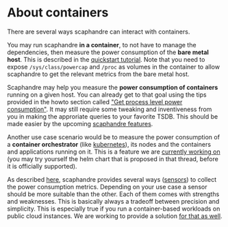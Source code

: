 # About containers

There are several ways scaphandre can interact with containers.

You may run scaphandre **in a container**, to not have to manage the dependencies, then measure the power consumption of the **bare metal host**. This is described in the [quickstart tutorial](../tutorials/getting_started.md). Note that you need to expose `/sys/class/powercap` and `/proc` as volumes in the container to allow scaphandre to get the relevant metrics from the bare metal host.

Scaphandre may help you measure the **power consumption of containers** running on a given host. You can already get to that goal using the tips provided in the howto section called ["Get process level power consumption"](../how-to_guides/get-process-level-power-in-grafana.md). It may still require some tweaking and inventiveness from you in making the approriate queries to your favorite TSDB. This should be made easier by the upcoming [scaphandre features](https://github.com/hubblo-org/scaphandre/projects/1).

Another use case scenario would be to measure the power consumption of a **container orchestrator** (like [kubernetes](https://kubernetes.io/)), its nodes and the containers and applications running on it. This is a feature we are [currently working on](https://github.com/hubblo-org/scaphandre/issues/29#issuecomment-755353175) (you may try yourself the helm chart that is proposed in that thread, before it is officially supported).

As described [here](../compatibility.md), scaphandre provides several ways ([sensors](../explanations/internal-structure.md#sensors)) to collect the power consumption metrics. Depending on your use case a sensor should be more suitable than the other. Each of them comes with strengths and weaknesses. This is basically always a tradeoff between precision and simplicity. This is especially true if you run a container-based workloads on public cloud instances. We are working to provide a solution [for that as well](https://github.com/hubblo-org/scaphandre/issues/25).